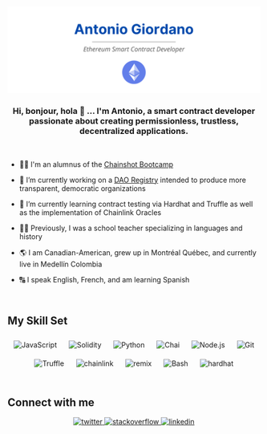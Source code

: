 <img src="https://github.com/AntonioGio/AntonioGio/blob/main/Antonio%20Giordano.png">
<br/>  

### <div align="center">Hi, bonjour, hola 👋 ... I'm Antonio, a smart contract developer passionate about creating permissionless, trustless, decentralized applications.</div>  
<br/>  

- 🧑‍🎓 I'm an alumnus of the [Chainshot Bootcamp](https://www.chainshot.com/)

- 🔭 I’m currently working on a [DAO Registry](https://github.com/ahsanali17/DAO-Registry.git) intended to produce more transparent, democratic organizations   
  

- 🌱 I’m currently learning contract testing via Hardhat and Truffle as well as the implementation of Chainlink Oracles  
  

- 👨‍🏫 Previously, I was a school teacher specializing in languages and history  
  

- 🌎 I am Canadian-American, grew up in Montréal Québec, and currently live in Medellín Colombia  
  

- 🔠 I speak English, French, and am learning Spanish  
  

<br/>  


## My Skill Set  
<div align="center">  
<img style="margin: 10px" src="https://profilinator.rishav.dev/skills-assets/javascript-original.svg" alt="JavaScript" height="50" />
<img style="margin: 10px" src="https://banner2.cleanpng.com/20190726/kfh/kisspng-solidity-smart-contract-programming-language-ether-blockchain-development-bearplex-5d3afdfeca75f8.3709799715641471988293.jpg" alt="Solidity" height="50" />  
<img style="margin: 10px" src="https://profilinator.rishav.dev/skills-assets/python-original.svg" alt="Python" height="50" />  
<img style="margin: 10px" src="https://profilinator.rishav.dev/skills-assets/chai.png" alt="Chai" height="50" />  
<img style="margin: 10px" src="https://profilinator.rishav.dev/skills-assets/nodejs-original-wordmark.svg" alt="Node.js" height="50" />  
<img style="margin: 10px" src="https://profilinator.rishav.dev/skills-assets/git-scm-icon.svg" alt="Git" height="50" />
<img style="margin: 10px" src="https://trufflesuite.com/assets/logo.png" alt="Truffle" height="50" />
<img style="margin: 10px" src="https://assets-global.website-files.com/5f6b7190899f41fb70882d08/5f760a499b56c47b8fa74fbb_chainlink-logo.svg" alt="chainlink" height="50" />
<img style="margin: 10px" src="https://ethereum.github.io/remix-website/assets/imgs/remix_logo_background.svg" alt="remix" height="50" />
<img style="margin: 10px" src="https://profilinator.rishav.dev/skills-assets/gnu_bash-icon.svg" alt="Bash" height="50" />  
<img style="margin: 10px" src="https://chainstack.com/wp-content/uploads/2021/12/hardhat.png" alt="hardhat" height="50" />    
</div>  

<br/>  


## Connect with me  
<div align="center">
<a href="https://twitter.com/@a_f_gio" target="_blank">
<img src=https://img.shields.io/badge/twitter-%2300acee.svg?&style=for-the-badge&logo=twitter&logoColor=white alt=twitter style="margin-bottom: 5px;" />
</a>
<a href="https://stackoverflow.com/users/https://stackoverflow.com/users/19361443/antonio-giordano" target="_blank">
<img src=https://img.shields.io/badge/stackoverflow-%23F28032.svg?&style=for-the-badge&logo=stackoverflow&logoColor=white alt=stackoverflow style="margin-bottom: 5px;" />
</a>
<a href="https://www.linkedin.com/in/antonio-giordano-6324b915a/" target="_blank">
<img src=https://img.shields.io/badge/linkedin-%231E77B5.svg?&style=for-the-badge&logo=linkedin&logoColor=white alt=linkedin style="margin-bottom: 5px;" />
</div>  
  

<br/>  

  

<br/>  

  

<br/>  

  


<br />

